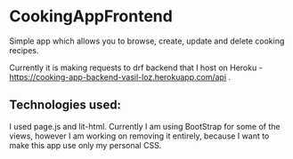 # CookingAppFrontend

Simple app which allows you to browse, create, update and delete cooking recipes.

Currently it is making requests to drf backend that I host on Heroku - https://cooking-app-backend-vasil-loz.herokuapp.com/api .

## Technologies used:
I used page.js and lit-html. Currently I am using BootStrap for some of the views, however I am working on removing it entirely, because I want to make this app use only my personal CSS.
